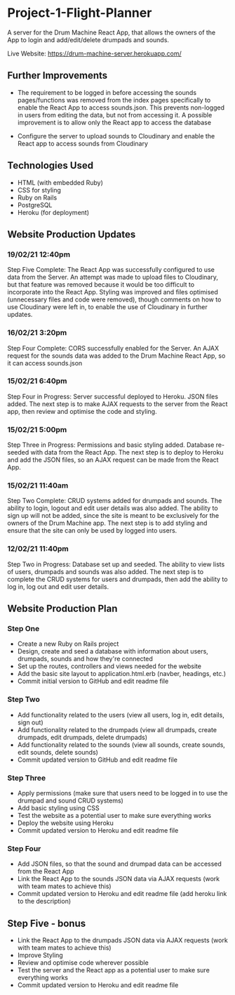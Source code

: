 # Project-1-Flight-Planner

A server for the Drum Machine React App, that allows the owners of the App to login and add/edit/delete drumpads and sounds.

Live Website: https://drum-machine-server.herokuapp.com/

## Further Improvements

* The requirement to be logged in before accessing the sounds pages/functions was removed from the index pages specifically to enable the React App to access sounds.json. This prevents non-logged in users from editing the data, but not from accessing it. A possible improvement is to allow only the React app to access the database

* Configure the server to upload sounds to Cloudinary and enable the React app to access sounds from Cloudinary

## Technologies Used
* HTML (with embedded Ruby)
* CSS for styling
* Ruby on Rails
* PostgreSQL
* Heroku (for deployment)

## Website Production Updates

### 19/02/21 12:40pm

Step Five Complete: The React App was successfully configured to use data from the Server. An attempt was made to upload files to Cloudinary, but that feature was removed because it would be too difficult to incorporate into the React App. Styling was improved and files optimised (unnecessary files and code were removed), though comments on how to use Cloudinary were left in, to enable the use of Cloudinary in further updates.

### 16/02/21 3:20pm
Step Four Complete: CORS successfully enabled for the Server. An AJAX request for the sounds data was added to the Drum Machine React App, so it can access sounds.json

### 15/02/21 6:40pm
Step Four in Progress: Server successful deployed to Heroku. JSON files added. The next step is to make AJAX requests to the server from the React app, then review and optimise the code and styling.

### 15/02/21 5:00pm
Step Three in Progress: Permissions and basic styling added. Database re-seeded with data from the React App. The next step is to deploy to Heroku and add the JSON files, so an AJAX request can be made from the React App.

### 15/02/21 11:40am
Step Two Complete: CRUD systems added for drumpads and sounds. The ability to login, logout and edit user details was also added. The ability to sign up will not be added, since the site is meant to be exclusively for the owners of the Drum Machine app. The next step is to add styling and ensure that the site can only be used by logged into users.

### 12/02/21 11:40pm
Step Two in Progress: Database set up and seeded. The ability to view lists of users, drumpads and sounds was also added. The next step is to complete the CRUD systems for users and drumpads, then add the ability to log in, log out and edit user details.

## Website Production Plan

### Step One
* Create a new Ruby on Rails project
* Design, create and seed a database with information about users, drumpads, sounds and how they're connected
* Set up the routes, controllers and views needed for the website
* Add the basic site layout to application.html.erb (navber, headings, etc.)
* Commit initial version to GitHub and edit readme file

### Step Two
* Add functionality related to the users (view all users, log in, edit details, sign out)
* Add functionality related to the drumpads (view all drumpads, create drumpads, edit drumpads, delete drumpads)
* Add functionality related to the sounds (view all sounds, create sounds, edit sounds, delete sounds)
* Commit updated version to GitHub and edit readme file

### Step Three
* Apply permissions (make sure that users need to be logged in to use the drumpad and sound CRUD systems)
* Add basic styling using CSS
* Test the website as a potential user to make sure everything works
* Deploy the website using Heroku
* Commit updated version to Heroku and edit readme file

### Step Four
* Add JSON files, so that the sound and drumpad data can be accessed from the React App
* Link the React App to the sounds JSON data via AJAX requests (work with team mates to achieve this)
* Commit updated version to Heroku and edit readme file (add heroku link to the description)

## Step Five - bonus
* Link the React App to the drumpads JSON data via AJAX requests (work with team mates to achieve this)
* Improve Styling
* Review and optimise code wherever possible
* Test the server and the React app as a potential user to make sure everything works
* Commit updated version to Heroku and edit readme file
